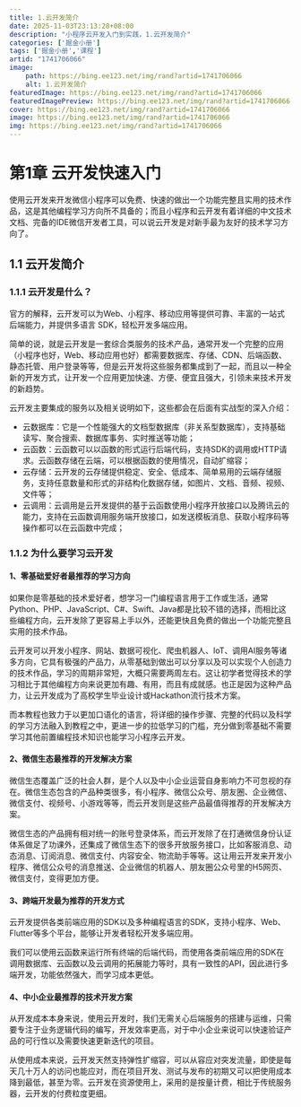 ```yaml
---
title: 1.云开发简介
date: 2025-11-03T23:13:28+08:00
description: "小程序云开发入门到实践，1.云开发简介"
categories: ['掘金小册']
tags: ['掘金小册','课程']
artid: "1741706066"
image:
    path: https://bing.ee123.net/img/rand?artid=1741706066
    alt: 1.云开发简介
featuredImage: https://bing.ee123.net/img/rand?artid=1741706066
featuredImagePreview: https://bing.ee123.net/img/rand?artid=1741706066
cover: https://bing.ee123.net/img/rand?artid=1741706066
image: https://bing.ee123.net/img/rand?artid=1741706066
img: https://bing.ee123.net/img/rand?artid=1741706066
---
```


# 第1章 云开发快速入门
使用云开发来开发微信小程序可以免费、快速的做出一个功能完整且实用的技术作品，这是其他编程学习方向所不具备的；而且小程序和云开发有着详细的中文技术文档、完备的IDE微信开发者工具，可以说云开发是对新手最为友好的技术学习方向了。

## 1.1 云开发简介
### 1.1.1 云开发是什么？
官方的解释，云开发可以为Web、小程序、移动应用等提供可靠、丰富的一站式后端能力，并提供多语言 SDK，轻松开发多端应用。

简单的说，就是云开发是一套综合类服务的技术产品，通常开发一个完整的应用（小程序也好，Web、移动应用也好）都需要数据库、存储、CDN、后端函数、静态托管、用户登录等等，但是云开发将这些服务都集成到了一起，而且以一种全新的开发方式，让开发一个应用更加快速、方便、便宜且强大，引领未来技术开发的新趋势。

云开发主要集成的服务以及相关说明如下，这些都会在后面有实战型的深入介绍：
- 云数据库：它是一个性能强大的文档型数据库（非关系型数据库），支持基础读写、聚合搜索、数据库事务、实时推送等功能；
- 云函数：云函数可以以函数的形式运行后端代码，支持SDK的调用或HTTP请求。云函数存储在云端，可以根据函数的使用情况，自动扩缩容；
- 云存储：云开发的云存储提供稳定、安全、低成本、简单易用的云端存储服务，支持任意数量和形式的非结构化数据存储，如图片、文档、音频、视频、文件等；
- 云调用：云调用是云开发提供的基于云函数使用小程序开放接口以及腾讯云的能力，支持在云函数调用服务端开放接口，如发送模板消息、获取小程序码等操作都可以在云函数中完成；

### 1.1.2 为什么要学习云开发
#### 1、零基础爱好者最推荐的学习方向
如果你是零基础的技术爱好者，想学习一门编程语言用于工作或生活，通常Python、PHP、JavaScript、C#、Swift、Java都是比较不错的选择，而相比这些编程方向，云开发除了更容易上手以外，还能更快且免费的做出一个功能完整且实用的技术作品。

云开发可以开发小程序、网站、数据可视化、爬虫机器人、IoT、调用AI服务等诸多方向，它具有极强的产品力，从零基础到做出可以分享以及可以实现个人创造力的技术作品，学习的周期非常短，大概只需要两周左右。这让初学者觉得技术的学习相比于其他编程方向来说更加有趣、有用，而且有成就感。也正是因为这种产品力，让云开发成为了高校学生毕业设计或Hackathon流行技术方案。

而本教程也致力于以更加口语化的语言，将详细的操作步骤、完整的代码以及科学的学习方法融入到教程之中，更进一步的拉低学习的门槛，充分做到零基础不需要学习其他前置编程技术知识也能学习小程序云开发。

#### 2、微信生态最推荐的开发解决方案
微信生态覆盖广泛的社会人群，是个人以及中小企业运营自身影响力不可忽视的存在。微信生态包含的产品种类很多，有小程序、微信公众号、朋友圈、企业微信、微信支付、视频号、小游戏等等，而云开发则是这些产品最值得推荐的开发解决方案。

微信生态的产品拥有相对统一的账号登录体系，而云开发除了在打通微信身份认证体系做足了功课外，还集成了微信生态下的很多开放服务接口，比如客服消息、动态消息、订阅消息、微信支付、内容安全、物流助手等等。这让用云开发来开发小程序、微信公众号的消息推送、企业微信的机器人、朋友圈公众号里的H5网页、微信支付，变得更加方便。

#### 3、跨端开发最为推荐的开发方式
云开发提供各类前端应用的SDK以及多种编程语言的SDK，支持小程序、Web、Flutter等多个平台，能够让开发者轻松开发多端应用。

我们可以使用云函数来运行所有终端的后端代码，而使用各类前端应用的SDK在调用数据库、云函数以及云调用的拓展能力等时，具有一致性的API，因此进行多端开发，功能依然强大，而学习成本更低。

#### 4、中小企业最推荐的技术开发方案
从开发成本本身来说，使用云开发时，我们无需关心后端服务的搭建与运维，只需要专注于业务逻辑代码的编写，开发效率更高，对于中小企业来说可以快速验证产品的可行性以及需要快速更新迭代的项目。

从使用成本来说，云开发天然支持弹性扩缩容，可以从容应对突发流量，即使是每天几十万人的访问也能应对，而在项目开发、测试与发布的初期又可以把使用成本降到最低，甚至为零。云开发在资源使用上，采用的是按量计费，相比于传统服务器，云开发的付费粒度更细。